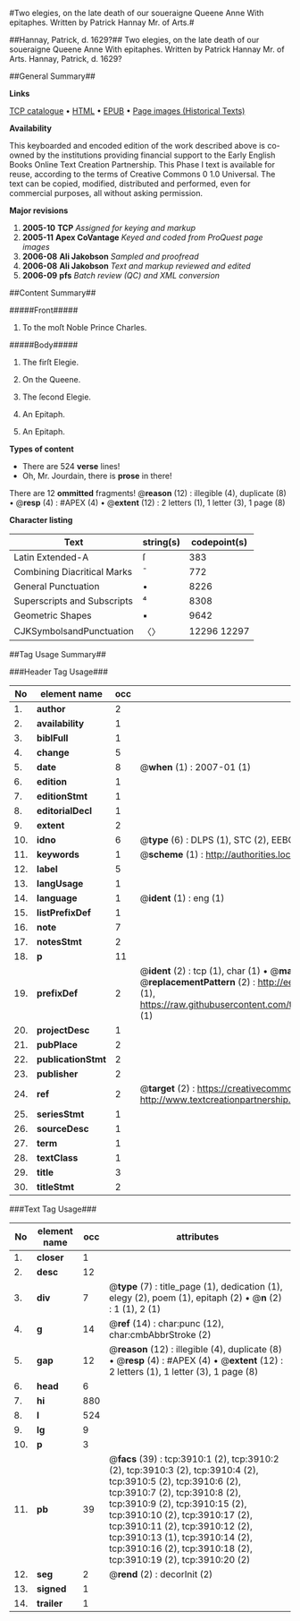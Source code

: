 #Two elegies, on the late death of our soueraigne Queene Anne With epitaphes. Written by Patrick Hannay Mr. of Arts.#

##Hannay, Patrick, d. 1629?##
Two elegies, on the late death of our soueraigne Queene Anne With epitaphes. Written by Patrick Hannay Mr. of Arts.
Hannay, Patrick, d. 1629?

##General Summary##

**Links**

[TCP catalogue](http://www.ota.ox.ac.uk/tcp/)  • 
[HTML](http://tei.it.ox.ac.uk/tcp/Texts-HTML/free/A02/A02619.html)  • 
[EPUB](http://tei.it.ox.ac.uk/tcp/Texts-EPUB/free/A02/A02619.epub) • 
[Page images (Historical Texts)](https://data.historicaltexts.jisc.ac.uk/view?pubId=eebo-99839484e&pageId=eebo-99839484e-3910-1)

**Availability**

This keyboarded and encoded edition of the
	       work described above is co-owned by the institutions
	       providing financial support to the Early English Books
	       Online Text Creation Partnership. This Phase I text is
	       available for reuse, according to the terms of Creative
	       Commons 0 1.0 Universal. The text can be copied,
	       modified, distributed and performed, even for
	       commercial purposes, all without asking permission.

**Major revisions**

1. __2005-10__ __TCP__ *Assigned for keying and markup*
1. __2005-11__ __Apex CoVantage__ *Keyed and coded from ProQuest page images*
1. __2006-08__ __Ali Jakobson__ *Sampled and proofread*
1. __2006-08__ __Ali Jakobson__ *Text and markup reviewed and edited*
1. __2006-09__ __pfs__ *Batch review (QC) and XML conversion*

##Content Summary##

#####Front#####

1. To the moſt Noble Prince Charles.

#####Body#####

1. The firſt Elegie.

1. On the Queene.

1. The ſecond Elegie.

1. An Epitaph.

1. An Epitaph.

**Types of content**

  * There are 524 **verse** lines!
  * Oh, Mr. Jourdain, there is **prose** in there!

There are 12 **ommitted** fragments! 
 @__reason__ (12) : illegible (4), duplicate (8)  •  @__resp__ (4) : #APEX (4)  •  @__extent__ (12) : 2 letters (1), 1 letter (3), 1 page (8)

**Character listing**


|Text|string(s)|codepoint(s)|
|---|---|---|
|Latin Extended-A|ſ|383|
|Combining             Diacritical Marks|̄|772|
|General Punctuation|•|8226|
|Superscripts             and Subscripts|⁴|8308|
|Geometric Shapes|▪|9642|
|CJKSymbolsandPunctuation|〈〉|12296 12297|

##Tag Usage Summary##

###Header Tag Usage###

|No|element name|occ|attributes|
|---|---|---|---|
|1.|__author__|2||
|2.|__availability__|1||
|3.|__biblFull__|1||
|4.|__change__|5||
|5.|__date__|8| @__when__ (1) : 2007-01 (1)|
|6.|__edition__|1||
|7.|__editionStmt__|1||
|8.|__editorialDecl__|1||
|9.|__extent__|2||
|10.|__idno__|6| @__type__ (6) : DLPS (1), STC (2), EEBO-CITATION (1), PROQUEST (1), VID (1)|
|11.|__keywords__|1| @__scheme__ (1) : http://authorities.loc.gov/ (1)|
|12.|__label__|5||
|13.|__langUsage__|1||
|14.|__language__|1| @__ident__ (1) : eng (1)|
|15.|__listPrefixDef__|1||
|16.|__note__|7||
|17.|__notesStmt__|2||
|18.|__p__|11||
|19.|__prefixDef__|2| @__ident__ (2) : tcp (1), char (1)  •  @__matchPattern__ (2) : ([0-9\-]+):([0-9IVX]+) (1), (.+) (1)  •  @__replacementPattern__ (2) : http://eebo.chadwyck.com/downloadtiff?vid=$1&page=$2 (1), https://raw.githubusercontent.com/textcreationpartnership/Texts/master/tcpchars.xml#$1 (1)|
|20.|__projectDesc__|1||
|21.|__pubPlace__|2||
|22.|__publicationStmt__|2||
|23.|__publisher__|2||
|24.|__ref__|2| @__target__ (2) : https://creativecommons.org/publicdomain/zero/1.0/ (1), http://www.textcreationpartnership.org/docs/. (1)|
|25.|__seriesStmt__|1||
|26.|__sourceDesc__|1||
|27.|__term__|1||
|28.|__textClass__|1||
|29.|__title__|3||
|30.|__titleStmt__|2||


###Text Tag Usage###

|No|element name|occ|attributes|
|---|---|---|---|
|1.|__closer__|1||
|2.|__desc__|12||
|3.|__div__|7| @__type__ (7) : title_page (1), dedication (1), elegy (2), poem (1), epitaph (2)  •  @__n__ (2) : 1 (1), 2 (1)|
|4.|__g__|14| @__ref__ (14) : char:punc (12), char:cmbAbbrStroke (2)|
|5.|__gap__|12| @__reason__ (12) : illegible (4), duplicate (8)  •  @__resp__ (4) : #APEX (4)  •  @__extent__ (12) : 2 letters (1), 1 letter (3), 1 page (8)|
|6.|__head__|6||
|7.|__hi__|880||
|8.|__l__|524||
|9.|__lg__|9||
|10.|__p__|3||
|11.|__pb__|39| @__facs__ (39) : tcp:3910:1 (2), tcp:3910:2 (2), tcp:3910:3 (2), tcp:3910:4 (2), tcp:3910:5 (2), tcp:3910:6 (2), tcp:3910:7 (2), tcp:3910:8 (2), tcp:3910:9 (2), tcp:3910:15 (2), tcp:3910:10 (2), tcp:3910:17 (2), tcp:3910:11 (2), tcp:3910:12 (2), tcp:3910:13 (1), tcp:3910:14 (2), tcp:3910:16 (2), tcp:3910:18 (2), tcp:3910:19 (2), tcp:3910:20 (2)|
|12.|__seg__|2| @__rend__ (2) : decorInit (2)|
|13.|__signed__|1||
|14.|__trailer__|1||
